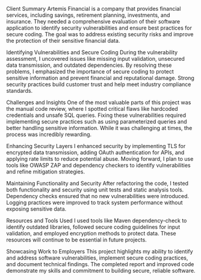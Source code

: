 Client Summary
Artemis Financial is a company that provides financial services, including savings, retirement planning, investments, and insurance. They needed a comprehensive evaluation of their software application to identify security vulnerabilities and ensure best practices for secure coding. The goal was to address existing security risks and improve the protection of their sensitive financial data.

Identifying Vulnerabilities and Secure Coding
During the vulnerability assessment, I uncovered issues like missing input validation, unsecured data transmission, and outdated dependencies. By resolving these problems, I emphasized the importance of secure coding to protect sensitive information and prevent financial and reputational damage. Strong security practices build customer trust and help meet industry compliance standards.

Challenges and Insights
One of the most valuable parts of this project was the manual code review, where I spotted critical flaws like hardcoded credentials and unsafe SQL queries. Fixing these vulnerabilities required implementing secure practices such as using parameterized queries and better handling sensitive information. While it was challenging at times, the process was incredibly rewarding.

Enhancing Security Layers
I enhanced security by implementing TLS for encrypted data transmission, adding OAuth authentication for APIs, and applying rate limits to reduce potential abuse. Moving forward, I plan to use tools like OWASP ZAP and dependency checkers to identify vulnerabilities and refine mitigation strategies.

Maintaining Functionality and Security
After refactoring the code, I tested both functionality and security using unit tests and static analysis tools. Dependency checks ensured that no new vulnerabilities were introduced. Logging practices were improved to track system performance without exposing sensitive data.

Resources and Tools Used
I used tools like Maven dependency-check to identify outdated libraries, followed secure coding guidelines for input validation, and employed encryption methods to protect data. These resources will continue to be essential in future projects.

Showcasing Work to Employers
This project highlights my ability to identify and address software vulnerabilities, implement secure coding practices, and document technical findings. The completed report and improved code demonstrate my skills and commitment to building secure, reliable software.
